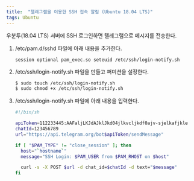 ```yaml
---
title:  "텔레그램을 이용한 SSH 접속 알림 (Ubuntu 18.04 LTS)"
tags: Ubuntu
---
```


우분투(18.04 LTS) 서버에 SSH 로그인하면 텔레그램으로 메시지를 전송한다.

1. /etc/pam.d/sshd 파일에 아래 내용을 추가한다.
    ```
    session optional pam_exec.so seteuid /etc/ssh/login-notify.sh
    ```
2. /etc/ssh/login-notify.sh 파일을 만들고 퍼미션을 설정한다.
    ```sh
    $ sudo touch /etc/ssh/login-notify.sh
    $ sudo chmod +x /etc/ssh/login-notify.sh
    ```
3. /etc/ssh/login-notify.sh 파일에 아래 내용을 입력한다.
    ```sh
    #!/bin/sh

    apiToken=112233445:AAFaljLKJdAJklJkd04jlkvcljkdf0ajv-sjelkafjkle
    chatId=123456789
    url="https://api.telegram.org/bot$apiToken/sendMessage"

    if [ "$PAM_TYPE" != "close_session" ]; then
      host="`hostname`"
      message="SSH Login: $PAM_USER from $PAM_RHOST on $host"

      curl -s -X POST $url -d chat_id=$chatId -d text="$message"
    fi
    ```
